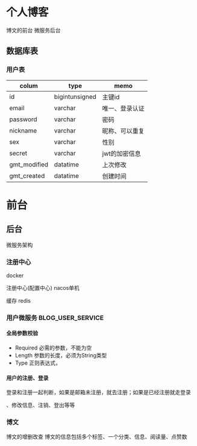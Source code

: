# 个人博客

博文的前台
微服务后台

## 数据库表

### 用户表

| colum        | type           | memo     |
|--------------|----------------|----------|
| id           | bigintunsigned | 主键id     |
| email        | varchar        | 唯一、登录认证  |
| password     | varchar        | 密码       |
| nickname     | varchar        | 昵称、可以重复  |
| sex          | varchar        | 性别       |
| secret       | varchar        | jwt的加密信息 |
| gmt_modified | datatime       | 上次修改     |
| gmt_created  | datatime       | 创建时间     |

# 前台

## 后台

微服务架构

### 注册中心

docker

注册中心(配置中心) nacos单机

缓存 redis

### 用户微服务 BLOG_USER_SERVICE

#### 全局参数校验
- Required 必需的参数，不能为空
- Length 参数的长度，必须为String类型
- Type 正则表达式，

[//]: # (TODO 加入一些常用的正则，如纯数字、邮箱、密码等等)

#### 用户的注册、登录

登录和注册一起判断，如果是邮箱未注册，就去注册；如果是已经注册就走登录

、修改信息、注销、登出等等



### 博文

博文的增删改查
博文的信息包括多个标签、一个分类、信息、阅读量、点赞数


